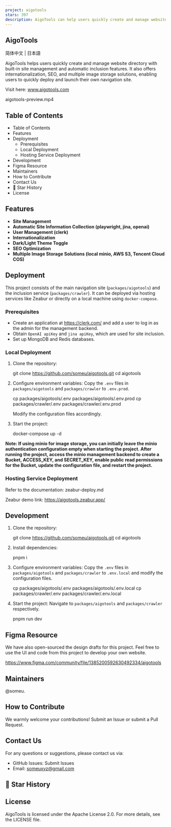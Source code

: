 ```yaml
---
project: aigotools
stars: 397
description: AigoTools can help users quickly create and manage website directory, with built-in site auto-crawling features, and also provides internationalization, SEO, image storage, and other functions. It allows users to quickly deploy their own directory site online.
---
```


AigoTools
---------

简体中文 | 日本語  
  

AigoTools helps users quickly create and manage website directory with built-in site management and automatic inclusion features. It also offers internationalization, SEO, and multiple image storage solutions, enabling users to quickly deploy and launch their own navigation site.

Visit here: www.aigotools.com

aigotools-preview.mp4

Table of Contents
-----------------

-   Table of Contents
-   Features
-   Deployment
    -   Prerequisites
    -   Local Deployment
    -   Hosting Service Deployment
-   Development
-   Figma Resource
-   Maintainers
-   How to Contribute
-   Contact Us
-   🌟 Star History
-   License

Features
--------

-   **Site Management**
-   **Automatic Site Information Collection (playwright, jina, openai)**
-   **User Management (clerk)**
-   **Internationalization**
-   **Dark/Light Theme Toggle**
-   **SEO Optimization**
-   **Multiple Image Storage Solutions (local minio, AWS S3, Tencent Cloud COS)**

Deployment
----------

This project consists of the main navigation site (`packages/aigotools`) and the inclusion service (`packages/crawler`). It can be deployed via hosting services like Zeabur or directly on a local machine using `docker-compose`.

### Prerequisites

-   Create an application at https://clerk.com/ and add a user to log in as the admin for the management backend.
-   Obtain `OpenAI apiKey` and `jina apiKey`, which are used for site inclusion.
-   Set up MongoDB and Redis databases.

### Local Deployment

1.  Clone the repository:
    
    git clone https://github.com/someu/aigotools.git
    cd aigotools
    
2.  Configure environment variables: Copy the `.env` files in `packages/aigotools` and `packages/crawler` to `.env.prod`.
    
    cp packages/aigotools/.env packages/aigotools/.env.prod
    cp packages/crawler/.env packages/crawler/.env.prod
    
    Modify the configuration files accordingly.
    
3.  Start the project:
    
    docker-compose up -d
    

**Note: If using minio for image storage, you can initially leave the minio authentication configuration empty when starting the project. After running the project, access the minio management backend to create a Bucket, ACCESS\_KEY, and SECRET\_KEY, enable public read permissions for the Bucket, update the configuration file, and restart the project.**

### Hosting Service Deployment

Refer to the documentation: zeabur-deploy.md

Zeabur demo link: https://aigotools.zeabur.app/

Development
-----------

1.  Clone the repository:
    
    git clone https://github.com/someu/aigotools.git
    cd aigotools
    
2.  Install dependencies:
    
    pnpm i
    
3.  Configure environment variables: Copy the `.env` files in `packages/aigotools` and `packages/crawler` to `.env.local` and modify the configuration files.
    
    cp packages/aigotools/.env packages/aigotools/.env.local
    cp packages/crawler/.env packages/crawler/.env.local
    
4.  Start the project: Navigate to `packages/aigotools` and `packages/crawler` respectively.
    
    pnpm run dev
    

Figma Resource
--------------

We have also open-sourced the design drafts for this project. Feel free to use the UI and code from this project to develop your own website.

https://www.figma.com/community/file/1385200592630492334/aigotools

Maintainers
-----------

@someu.

How to Contribute
-----------------

We warmly welcome your contributions! Submit an Issue or submit a Pull Request.

Contact Us
----------

For any questions or suggestions, please contact us via:

-   GitHub Issues: Submit Issues
-   Email: someuxyz@gmail.com

🌟 Star History
---------------

License
-------

AigoTools is licensed under the Apache License 2.0. For more details, see the LICENSE file.

